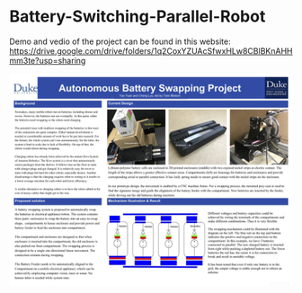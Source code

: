 # Battery-Switching-Parallel-Robot
Demo and vedio of the project can be found in this website: https://drive.google.com/drive/folders/1q2CoxYZUAcSfwxHLw8CBlBKnAHHmm3te?usp=sharing

![alt text](poster.png)
